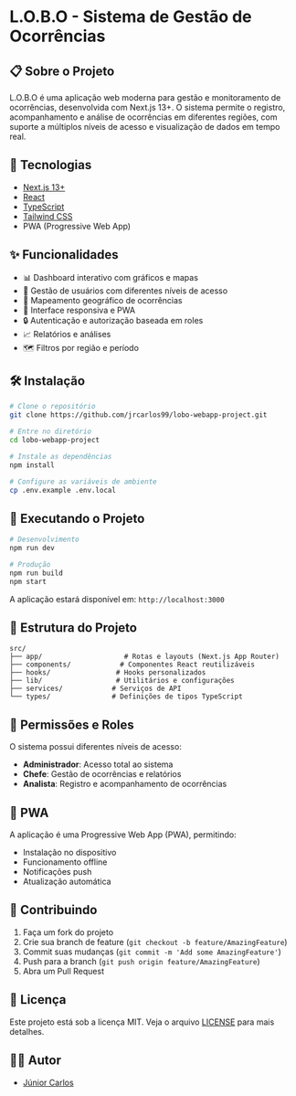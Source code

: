 # L.O.B.O - Sistema de Gestão de Ocorrências

## 📋 Sobre o Projeto

L.O.B.O é uma aplicação web moderna para gestão e monitoramento de ocorrências, desenvolvida com Next.js 13+. O sistema permite o registro, acompanhamento e análise de ocorrências em diferentes regiões, com suporte a múltiplos níveis de acesso e visualização de dados em tempo real.

## 🚀 Tecnologias

- [Next.js 13+](https://nextjs.org/)
- [React](https://reactjs.org/)
- [TypeScript](https://www.typescriptlang.org/)
- [Tailwind CSS](https://tailwindcss.com/)
- PWA (Progressive Web App)

## ✨ Funcionalidades

- 📊 Dashboard interativo com gráficos e mapas
- 👥 Gestão de usuários com diferentes níveis de acesso
- 📍 Mapeamento geográfico de ocorrências
- 📱 Interface responsiva e PWA
- 🔒 Autenticação e autorização baseada em roles
- 📈 Relatórios e análises
- 🗺️ Filtros por região e período

## 🛠️ Instalação

```bash
# Clone o repositório
git clone https://github.com/jrcarlos99/lobo-webapp-project.git

# Entre no diretório
cd lobo-webapp-project

# Instale as dependências
npm install

# Configure as variáveis de ambiente
cp .env.example .env.local
```

## 🚀 Executando o Projeto

```bash
# Desenvolvimento
npm run dev

# Produção
npm run build
npm start
```

A aplicação estará disponível em: `http://localhost:3000`

## 📁 Estrutura do Projeto

```
src/
├── app/                    # Rotas e layouts (Next.js App Router)
├── components/            # Componentes React reutilizáveis
├── hooks/                # Hooks personalizados
├── lib/                  # Utilitários e configurações
├── services/            # Serviços de API
└── types/               # Definições de tipos TypeScript
```

## 🔐 Permissões e Roles

O sistema possui diferentes níveis de acesso:

- **Administrador**: Acesso total ao sistema
- **Chefe**: Gestão de ocorrências e relatórios
- **Analista**: Registro e acompanhamento de ocorrências

## 📱 PWA

A aplicação é uma Progressive Web App (PWA), permitindo:

- Instalação no dispositivo
- Funcionamento offline
- Notificações push
- Atualização automática

## 🤝 Contribuindo

1. Faça um fork do projeto
2. Crie sua branch de feature (`git checkout -b feature/AmazingFeature`)
3. Commit suas mudanças (`git commit -m 'Add some AmazingFeature'`)
4. Push para a branch (`git push origin feature/AmazingFeature`)
5. Abra um Pull Request

## 📝 Licença

Este projeto está sob a licença MIT. Veja o arquivo [LICENSE](LICENSE) para mais detalhes.

## 👨‍💻 Autor

- [Júnior Carlos](https://github.com/jrcarlos99)
